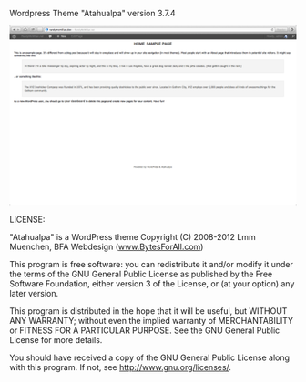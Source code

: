 Wordpress Theme "Atahualpa" version 3.7.4


![image](https://github.com/RandyMcMillan/Atahualpa-WordPress-Theme/raw/master/ScreenShot%20copy.png)


LICENSE:

"Atahualpa" is a WordPress theme
Copyright (C) 2008-2012 Lmm Muenchen, BFA Webdesign (www.BytesForAll.com)

This program is free software: you can redistribute it and/or modify it under the terms of the GNU General Public License as published by the Free Software Foundation, either version 3 of the License, or (at your option) any later version.

This program is distributed in the hope that it will be useful, but WITHOUT ANY WARRANTY; without even the implied warranty of MERCHANTABILITY or FITNESS FOR A PARTICULAR PURPOSE.  See the GNU General Public License for more details.

You should have received a copy of the GNU General Public License along with this program.  If not, see <http://www.gnu.org/licenses/>.




